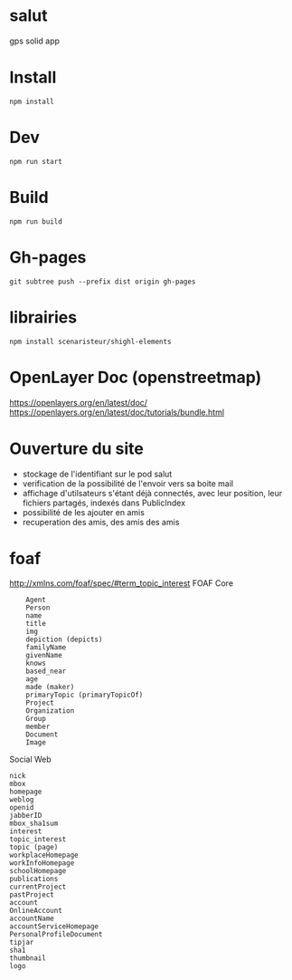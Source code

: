 # salut
gps solid app

# Install
```
npm install

```
# Dev
```
npm run start

```
# Build
```
npm run build

```
# Gh-pages

```
git subtree push --prefix dist origin gh-pages
```
# librairies
```
npm install scenaristeur/shighl-elements

```
# OpenLayer Doc (openstreetmap)
https://openlayers.org/en/latest/doc/
https://openlayers.org/en/latest/doc/tutorials/bundle.html


# Ouverture du site
- stockage de l'identifiant sur le pod salut
- verification de la possibilité de l'envoir vers sa boite mail
- affichage d'utilsateurs s'étant déjà connectés, avec leur position, leur fichiers partagés, indexés dans PublicIndex
- possibilité de les ajouter en amis
- recuperation des amis, des amis des amis

# foaf

http://xmlns.com/foaf/spec/#term_topic_interest
FOAF Core

        Agent
        Person
        name
        title
        img
        depiction (depicts)
        familyName
        givenName
        knows
        based_near
        age
        made (maker)
        primaryTopic (primaryTopicOf)
        Project
        Organization
        Group
        member
        Document
        Image

Social Web

    nick
    mbox
    homepage
    weblog
    openid
    jabberID
    mbox_sha1sum
    interest
    topic_interest
    topic (page)
    workplaceHomepage
    workInfoHomepage
    schoolHomepage
    publications
    currentProject
    pastProject
    account
    OnlineAccount
    accountName
    accountServiceHomepage
    PersonalProfileDocument
    tipjar
    sha1
    thumbnail
    logo
